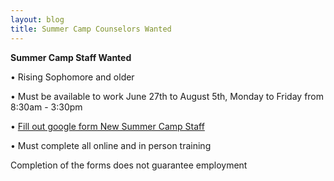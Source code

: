 ```yaml
---
layout: blog
title: Summer Camp Counselors Wanted
---
```



**Summer Camp Staff Wanted** 

•	Rising Sophomore and older 

•	Must be available to work June 27th to August 5th, Monday to Friday from 8:30am - 3:30pm 

•	[Fill out google form  New Summer Camp Staff](https://docs.google.com/forms/d/e/1FAIpQLSe0tGBS_BGruJTKSDO6JbaW6ZYEAa6h1DV1c_ZWjqRzLG-SFw/viewform)  

•	Must complete all online and in person training

Completion of the forms does not guarantee employment

